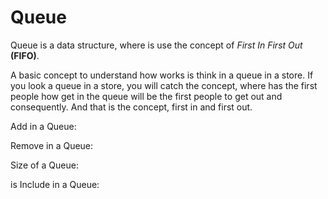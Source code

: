 # Queue 

Queue is a data structure, where is use the concept of *First In First Out* **(FIFO)**.

A basic concept to understand how works is think in a queue in a store. 
If you look a queue in a store, you will catch the concept, where has 
the first people how get in the queue will be the first people to get out and consequently. 
And that is the concept, first in and first out.


Add in a Queue:

Remove in a Queue:

Size of a Queue:

is Include in a Queue:
